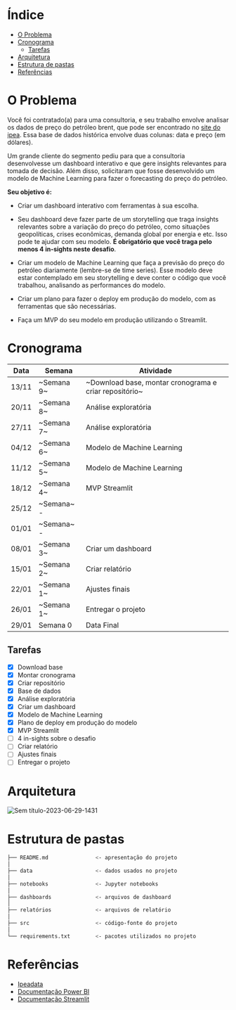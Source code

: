 # Índice
- [O Problema](#o-problema)
- [Cronograma](#cronograma)
  - [Tarefas](#tarefas)
- [Arquitetura](#arquitetura)
- [Estrutura de pastas](#estrutura-de-pastas)
- [Referências](#referências)


# O Problema

Você foi contratado(a) para uma consultoria, e seu trabalho envolve analisar os dados de preço do petróleo brent, que pode ser encontrado no [site do ipea](http://www.ipeadata.gov.br/ExibeSerie.aspx?module=m&serid=1650971490&oper=view). Essa base de dados histórica envolve duas colunas: data e preço (em dólares).

Um grande cliente do segmento pediu para que a consultoria desenvolvesse um dashboard interativo e que gere insights relevantes para tomada de decisão. Além disso, solicitaram que fosse desenvolvido um modelo de Machine Learning para fazer o forecasting do preço do petróleo.

**Seu objetivo é:**

* Criar um dashboard interativo com ferramentas à sua escolha.

* Seu dashboard deve fazer parte de um storytelling que traga insights relevantes sobre a variação do preço do petróleo, como situações geopolíticas, crises econômicas, demanda global por energia e etc. Isso pode te ajudar com seu modelo. **É obrigatório que você traga pelo menos 4 in-sights neste desafio**.

* Criar um modelo de Machine Learning que faça a previsão do preço do petróleo diariamente (lembre-se de time series). Esse modelo deve estar contemplado em seu storytelling e deve conter o código que você trabalhou, analisando as performances do modelo.

* Criar um plano para fazer o deploy em produção do modelo, com as ferramentas que são necessárias.

* Faça um MVP do seu modelo em produção utilizando o Streamlit.


# Cronograma


| Data | Semana | Atividade |
| --- | --- | --- |
| 13/11 | ~Semana 9~ | ~Download base, montar cronograma e criar repositório~ |
| 20/11 | ~Semana 8~ | Análise exploratória |
| 27/11 | ~Semana 7~ | Análise exploratória |
| 04/12 | ~Semana 6~ | Modelo de Machine Learning |
| 11/12 | ~Semana 5~ | Modelo de Machine Learning |
| 18/12 | ~Semana 4~ | MVP Streamlit |
| 25/12 | ~Semana~ - |  |
| 01/01 | ~Semana~ - |  |
| 08/01 | ~Semana 3~ | Criar um dashboard |
| 15/01 | ~Semana 2~ | Criar relatório |
| 22/01 | ~Semana 1~ | Ajustes finais |
| 26/01 | ~Semana 1~ | Entregar o projeto |
| 29/01 | Semana 0 | Data Final |


## Tarefas

- [x] Download base 
- [x] Montar cronograma 
- [x] Criar repositório
- [x] Base de dados
- [x] Análise exploratória
- [x] Criar um dashboard
- [x] Modelo de Machine Learning
- [x] Plano de deploy em produção do modelo
- [X] MVP Streamlit
- [ ] 4 in-sights sobre o desafio
- [ ] Criar relatório
- [ ] Ajustes finais
- [ ] Entregar o projeto

# Arquitetura

![Sem título-2023-06-29-1431](/imgs/diagrama_projeto.png)

# Estrutura de pastas

```bash
├── README.md               <- apresentação do projeto
│
├── data                    <- dados usados no projeto
│
├── notebooks               <- Jupyter notebooks
│
├── dashboards              <- arquivos de dashboard
│
├── relatórios              <- arquivos de relatório
│
├── src                     <- código-fonte do projeto
│
└── requirements.txt        <- pacotes utilizados no projeto
```

# Referências

* [Ipeadata](http://www.ipeadata.gov.br/ExibeSerie.aspx?module=m&serid=1650971490&oper=view)
* [Documentação Power BI](https://docs.microsoft.com/pt-br/power-bi/)
* [Documentação Streamlit](https://docs.streamlit.io/en/stable/)
